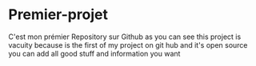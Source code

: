 # Premier-projet
C'est mon prémier  Repository sur Github
as you can see this project is vacuity because is the first of my project on git hub and it's open source you can add all good stuff and information you want 
